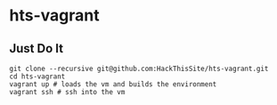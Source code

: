 hts-vagrant
===========

Just Do It
----------
```
git clone --recursive git@github.com:HackThisSite/hts-vagrant.git
cd hts-vagrant
vagrant up # loads the vm and builds the environment
vagrant ssh # ssh into the vm
```
